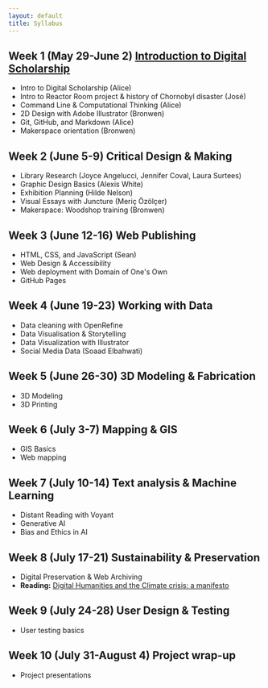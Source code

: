 ```yaml
---
layout: default
title: Syllabus
---
```



## Week 1 (May 29-June 2) [Introduction to Digital Scholarship](weeks/01-intro.md)

- Intro to Digital Scholarship (Alice)
- Intro to Reactor Room project & history of Chornobyl disaster (José)
- Command Line & Computational Thinking (Alice)
- 2D Design with Adobe Illustrator (Bronwen)
- Git, GitHub, and Markdown (Alice)
- Makerspace orientation (Bronwen)

## Week 2 (June 5-9) Critical Design & Making

- Library Research (Joyce Angelucci, Jennifer Coval, Laura Surtees)
- Graphic Design Basics (Alexis White)
- Exhibition Planning (Hilde Nelson)
- Visual Essays with Juncture (Meriç Özölçer)
- Makerspace: Woodshop training (Bronwen)

## Week 3 (June 12-16) Web Publishing

- HTML, CSS, and JavaScript (Sean)
- Web Design & Accessibility
- Web deployment with Domain of One's Own
- GitHub Pages

## Week 4 (June 19-23) Working with Data

- Data cleaning with OpenRefine
- Data Visualisation & Storytelling 
- Data Visualization with Illustrator
- Social Media Data (Soaad Elbahwati)

## Week 5 (June 26-30) 3D Modeling & Fabrication

- 3D Modeling
- 3D Printing

## Week 6 (July 3-7) Mapping & GIS

- GIS Basics
- Web mapping

## Week 7 (July 10-14) Text analysis & Machine Learning

- Distant Reading with Voyant
- Generative AI
- Bias and Ethics in AI

## Week 8 (July 17-21) Sustainability & Preservation

- Digital Preservation & Web Archiving 
- **Reading:** [Digital Humanities and the Climate crisis: a manifesto](https://dhc-barnard.github.io/dhclimate/) 

## Week 9 (July 24-28) User Design & Testing

- User testing basics

## Week 10 (July 31-August 4) Project wrap-up

- Project presentations